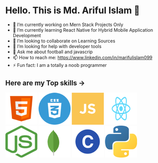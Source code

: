 
  <link rel="stylesheet" href="styles.css">

# Hello. This is Md. Ariful Islam 👋


- 🔭 I’m currently working on Mern Stack Projects Only
- 🌱 I’m currently learning React Native for Hybrid Mobile Application Development
- 👯 I’m looking to collaborate on Learning Sources
- 🤔 I’m looking for help with developer tools
- 💬 Ask me about football and javascrip 
- 📫 How to reach me: https://www.linkedin.com/in/marifulislam099
- ⚡ Fun fact: I am a totally a noob programmer

## Here are my Top skills -> 

<div class="grid-container">
<img class="image" src="images/html5-icon.png" width="100px" height="100px"/>
<img class="image" src="images/css.svg" width="100px" height="100px"/>
<img class="image" src="images/js.png" width="100px" height="100px"/>
<img class="image" src="images/react-icon.png" width="100px" height="100px"/>
<img class="image" src="images/nodejs.png" width="100px" height="100px"/>
<img class="image" src="images/mongodb.svg" width="100px" height="100px"/>
<img class="image" src="images/cp.png" width="100px" height="100px"/>
<img class="image" src="images/python.png" width="100px" height="100px"/>
</div>



